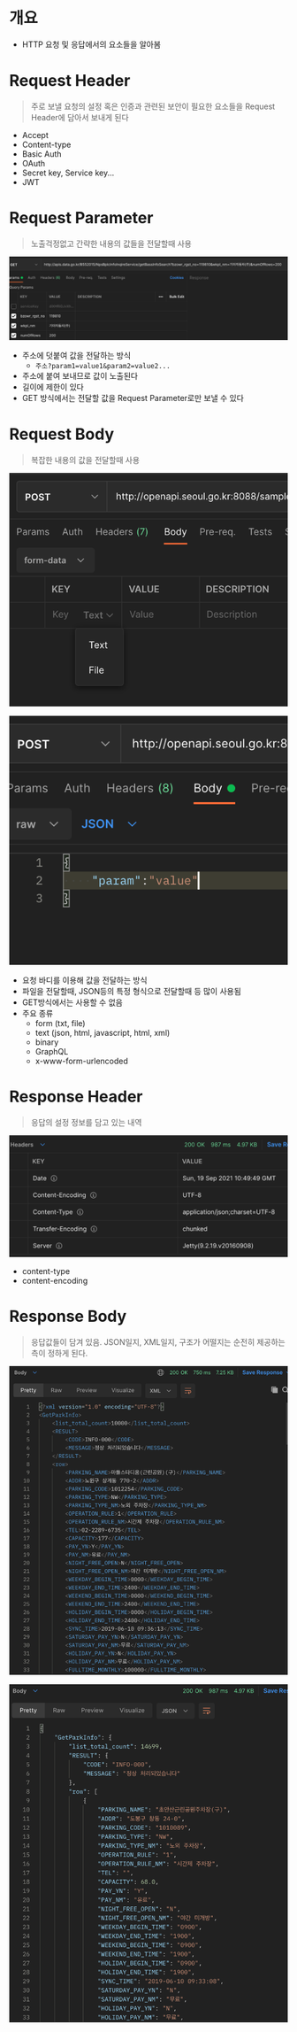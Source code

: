# 개요

- HTTP 요청 및 응답에서의 요소들을 알아봄

# Request Header

> 주로 보낼 요청의 설정 혹은 인증과 관련된 보안이 필요한 요소들을 Request Header에 담아서 보내게 된다

- Accept
- Content-type
- Basic Auth
- OAuth
- Secret key, Service key...
- JWT

# Request Parameter

> 노출걱정없고 간략한 내용의 값들을 전달할때 사용

![img.png](img.png)

- 주소에 덧붙여 값을 전달하는 방식
    - `주소?param1=value1&param2=value2...`
- 주소에 붙여 보내므로 값이 노출된다
- 길이에 제한이 있다
- GET 방식에서는 전달할 값을 Request Parameter로만 보낼 수 있다

# Request Body

> 복잡한 내용의 값을 전달할때 사용

![img_1.png](img_1.png)

![img_2.png](img_2.png)

- 요청 바디를 이용해 값을 전달하는 방식
- 파일을 전달할때, JSON등의 특정 형식으로 전달할때 등 많이 사용됨
- GET방식에서는 사용할 수 없음
- 주요 종류
    - form (txt, file)
    - text (json, html, javascript, html, xml)
    - binary
    - GraphQL
    - x-www-form-urlencoded

# Response Header

> 응답의 설정 정보를 담고 있는 내역

![img_3.png](img_3.png)

- content-type
- content-encoding

# Response Body

> 응답값들이 담겨 있음. JSON일지, XML일지, 구조가 어떨지는 순전히 제공하는 측이 정하게 된다.

![img_4.png](img_4.png)

![img_5.png](img_5.png)